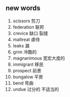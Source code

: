 ## new words

1. scissors 剪刀
2. federation 联邦
3. crevice 缺口 裂缝
4. maltreat 虐待
5. leaks 漏
6. grim 冷酷的
7. magnanimous 宽宏大度的
8. immigrant 移民
9. prospect 前景
10. bungalow 平房
11. bend 弯曲
12. undue 过分的 不适当的
